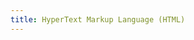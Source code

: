 ```yaml
---
title: HyperText Markup Language (HTML)
---
```


<script context="module">
  export function load() {
    return {
      stuff: {
        title: 'HyperText Markup Language (HTML)'
      }
    };
  }
</script>
